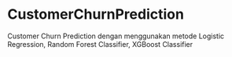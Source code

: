 # CustomerChurnPrediction
Customer Churn Prediction dengan menggunakan metode Logistic Regression, Random Forest Classifier, XGBoost Classifier
